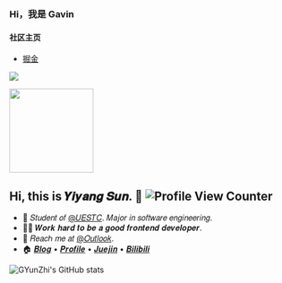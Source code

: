 ### Hi，我是 Gavin

#### **社区主页** 

- [掘金](https://juejin.cn/user/1943592289184045)

[![](https://github-readme-stats.vercel.app/api?username=GYunZhi)](https://github.com/anuraghazra/github-readme-stats)

<img height="150" src="https://cdn.nlark.com/yuque/0/2021/jpeg/387995/1635757187464-d33d2f66-919b-4c39-a33e-05b416843f30.jpeg" />


## Hi, this is 𝒀𝒊𝒚𝒂𝒏𝒈 𝑺𝒖𝒏. :wave: ![Profile View Counter](https://komarev.com/ghpvc/?username=syy11cn)

<!-- Introduction -->

- :school: 𝑆𝑡𝑢𝑑𝑒𝑛𝑡 𝑜𝑓 [@𝑈𝐸𝑆𝑇𝐶](https://github.com/uestcer). 𝑀𝑎𝑗𝑜𝑟 𝑖𝑛 𝑠𝑜𝑓𝑡𝑤𝑎𝑟𝑒 𝑒𝑛𝑔𝑖𝑛𝑒𝑒𝑟𝑖𝑛𝑔.
- :man_technologist: 𝑾𝒐𝒓𝒌 𝒉𝒂𝒓𝒅 𝒕𝒐 𝒃𝒆 𝒂 𝒈𝒐𝒐𝒅 𝒇𝒓𝒐𝒏𝒕𝒆𝒏𝒅 𝒅𝒆𝒗𝒆𝒍𝒐𝒑𝒆𝒓.
- :email: 𝑅𝑒𝑎𝑐ℎ 𝑚𝑒 𝑎𝑡 [@𝑂𝑢𝑡𝑙𝑜𝑜𝑘](mailto:syy11cn@outlook.com).
- :house: [𝑩𝒍𝒐𝒈](https://blog.syy11.cn/) • [𝑷𝒓𝒐𝒇𝒊𝒍𝒆](https://syy11.cn/) • [𝑱𝒖𝒆𝒋𝒊𝒏](https://juejin.cn/user/4010632618185038) • [𝑩𝒊𝒍𝒊𝒃𝒊𝒍𝒊](https://space.bilibili.com/439734028)

<!-- Github Stats -->

![GYunZhi's GitHub stats](https://github-readme-stats.vercel.app/api?username=GYunZhi&show_icons=true)
